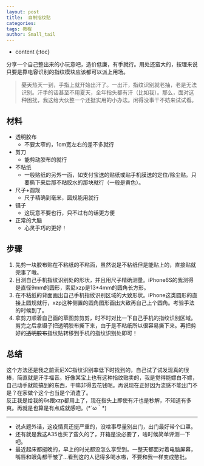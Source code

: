 ```yaml
---
layout: post
title:  自制指纹贴
categories: 
tags: 教程
author: Small_tail
---
```

* content
{:toc}

分享一个自己整出来的小玩意吧，造价低廉，有手就行。用处还蛮大的，按理来说只要是靠电容识别的指纹模块应该都可以派上用场。  




> ~~夏天~~热天一到，手指上就开始出汗了。一出汗，指纹识别就老抽，老是无法识别。汗手的话甚至不用夏天，全年指头都有汗（比如我）。那么，面对这种困扰，我这给大伙整一个还挺实用的小办法。闲得没事干不妨来试试看。  

## 材料  
* 透明胶布
  * 不要太窄的，1cm宽左右的差不多就行
* 剪刀
  * 能剪动胶布的就行
* 不粘纸
  * 一般贴纸的另外一面，如支付宝送的贴纸或贴手机膜送的定位/除尘贴。只要撕下来后那不粘胶水的那块就行（一般是黄色）。
* 尺子+圆规
  * 尺子精确到毫米，圆规能用就行
* 镊子
  * 这玩意不要也行，只不过有的话更方便
* 正常的大脑
  * 心灵手巧的更好！

## 步骤  
1. 先剪一块胶布贴在不粘纸的不粘面，虽然说是不粘纸但是能贴上的，直接贴就完事了嗷。  
2. 目测自己手机指纹识别处的形状，并且用尺子精确测量。iPhone6S的我测得是直径9mm的圆形，索尼xzp是13*4mm的圆角长方形。  
3. 在不粘纸的背面画出自己手机指纹识别区域的大致形状。iPhone这类圆形的直接上圆规就行，xzp这种侧置的圆角图形画出大致再自己上个圆角。考验手法的时候到了。  
4. 拿剪刀顺着自己画的草图剪剪剪，时不时对比一下自己手机的指纹识别区域。剪完之后拿镊子把透明胶布撕下来，由于是不粘纸所以很容易撕下来。再把剪好的~~透明胶布~~指纹贴转移到手机的指纹识别处即可！  
  
## 总结  
这个方法还是我之前索尼XC指纹识别率低下时找到的，自己试了试发现真的很棒，简直就是汗手福音。好像某宝上也有这种指纹贴卖的，我是觉得能嫖白不嫖，自己动手就能搞到的东西，干嘛非得去花钱呢。再说现在正好因为流感不能出门不是？在家做个这个也当是个消遣了。  
反正我是给我的6s跟xzp都用上了，现在指头上即使有汗也是秒解，不知道有多爽。再就是也算是有点成就感吧。(\*´ω｀\*)  

---

- 说点题外话，这疫情真还挺严重的，没啥事尽量别出门，出门最好带个口罩。
- 还有就是我这A35也买了蛮久的了，开箱是没必要了，啥时候简单评测一下吧。
-   最近起床都挺晚的，早上的时光都没怎么享受到。一整天都面对着电脑屏幕，嘴唇和眼角都干皱了…看到这的人记得多喝水嗷，不要和我一样变成憨批。
